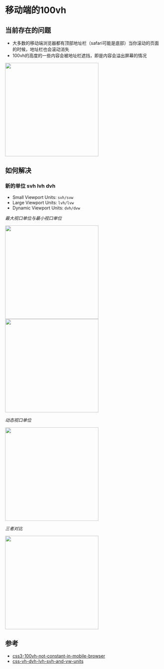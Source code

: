 # 移动端的100vh

## 当前存在的问题
- 大多数的移动端浏览器都有顶部地址栏（safari可能是底部）当你滚动的页面的时候，地址栏也会滚动消失
- 100vh的高度的一些内容会被地址栏遮挡，即是内容会溢出屏幕的情况
<div>
  <img src="https://p6-juejin.byteimg.com/tos-cn-i-k3u1fbpfcp/51b7dd9082af4bb5b149e6129d23b303~tplv-k3u1fbpfcp-zoom-in-crop-mark:1512:0:0:0.awebp?" height="300" />
</div>

## 如何解决

### 新的单位 svh lvh dvh
- Small Viewport Units: `svh/svw`
- Large Viewport Units: `lvh/lvw`
- Dynamic Viewport Units: `dvh/dvw`

*最大视口单位与最小视口单位*
<div>
  <img src="https://p1-juejin.byteimg.com/tos-cn-i-k3u1fbpfcp/9b28e9a833d94da1a78939f6aa7b9306~tplv-k3u1fbpfcp-zoom-in-crop-mark:1512:0:0:0.awebp?" height="300" />
</div>
<div>
  <img src="https://p1-juejin.byteimg.com/tos-cn-i-k3u1fbpfcp/2793a561226c4c6f8ea3ac307770bc0f~tplv-k3u1fbpfcp-zoom-in-crop-mark:1512:0:0:0.awebp?" height="300" />
</div>

*动态视口单位*
<div>
  <img src="https://p6-juejin.byteimg.com/tos-cn-i-k3u1fbpfcp/e12dab6306904d9f899a181f28a33fb3~tplv-k3u1fbpfcp-zoom-in-crop-mark:1512:0:0:0.awebp?" height="300" />
</div>

*三者对比*
<div>
  <img src="https://i.sstatic.net/plYwy.png" height="300" />
</div>


## 参考
- [css3-100vh-not-constant-in-mobile-browser](https://stackoverflow.com/questions/37112218/css3-100vh-not-constant-in-mobile-browser)
- [css-vh-dvh-lvh-svh-and-vw-units](https://dev.to/frehner/css-vh-dvh-lvh-svh-and-vw-units-27k4)

